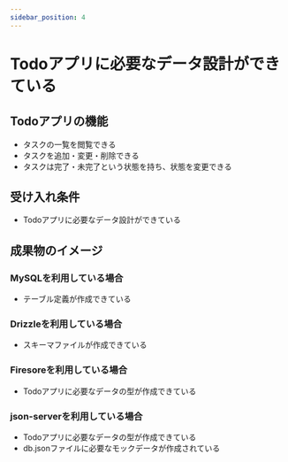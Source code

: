 ```yaml
---
sidebar_position: 4
---
```


# Todoアプリに必要なデータ設計ができている

## Todoアプリの機能

- タスクの一覧を閲覧できる
- タスクを追加・変更・削除できる
- タスクは完了・未完了という状態を持ち、状態を変更できる

## 受け入れ条件

- Todoアプリに必要なデータ設計ができている

## 成果物のイメージ

### MySQLを利用している場合

- テーブル定義が作成できている

### Drizzleを利用している場合

- スキーマファイルが作成できている

### Firesoreを利用している場合

- Todoアプリに必要なデータの型が作成できている

### json-serverを利用している場合

- Todoアプリに必要なデータの型が作成できている
- db.jsonファイルに必要なモックデータが作成されている

